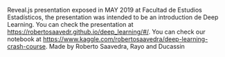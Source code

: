 Reveal.js presentation exposed in MAY 2019 at Facultad de Estudios Estadísticos, the presentation was intended to be an introduction de Deep Learning. You can check the presentation at https://robertosaavedr.github.io/deep_learning/#/. You can check our notebook at https://www.kaggle.com/robertosaavedra/deep-learning-crash-course.
Made by Roberto Saavedra, Rayo and Ducassin 